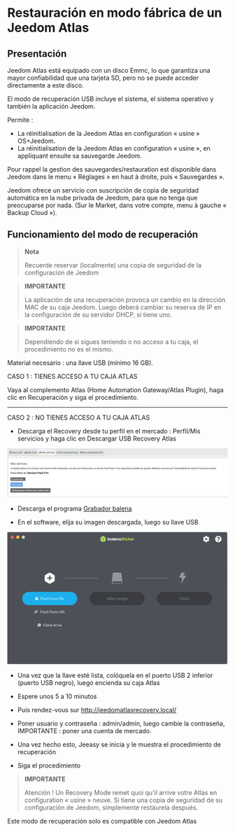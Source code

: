 # Restauración en modo fábrica de un Jeedom Atlas

## Presentación

Jeedom Atlas está equipado con un disco Emmc, lo que garantiza una mayor confiabilidad que una tarjeta SD, pero no se puede acceder directamente a este disco.

El modo de recuperación USB incluye el sistema, el sistema operativo y también la aplicación Jeedom.

Permite :

- La réinitialisation  de la Jeedom Atlas en configuration « usine » OS+Jeedom.
- La réinitialisation  de la Jeedom Atlas en configuration « usine », en appliquant ensuite sa sauvegarde Jeedom.

Pour rappel la gestion des sauvegardes/restauration est disponible dans Jeedom dans le menu « Réglages » en haut à droite, puis « Sauvegardes ».

Jeedom ofrece un servicio con suscripción de copia de seguridad automática en la nube privada de Jeedom, para que no tenga que preocuparse por nada. (Sur le Market, dans votre compte, menu à gauche « Backup Cloud »).

## Funcionamiento del modo de recuperación

>**Nota**
>
>Recuerde reservar (localmente) una copia de seguridad de la configuración de Jeedom

>**IMPORTANTE**
>
>La aplicación de una recuperación provoca un cambio en la dirección MAC de su caja Jeedom. Luego deberá cambiar su reserva de IP en la configuración de su servidor DHCP, si tiene uno.

>**IMPORTANTE**
>
>Dependiendo de si sigues teniendo o no acceso a tu caja, el procedimiento no es el mismo.



Material necesario : una llave USB (mínimo 16 GB).




CASO 1 : TIENES ACCESO A TU CAJA ATLAS


Vaya al complemento Atlas (Home Automation Gateway/Atlas Plugin), haga clic en Recuperación y siga el procedimiento.

***



CASO 2 : NO TIENES ACCESO A TU CAJA ATLAS



- Descarga el Recovery desde tu perfil en el mercado : Perfil/Mis servicios y haga clic en Descargar USB Recovery Atlas

![profilrecovery](images/profilrecovery.png)



- Descarga el programa [Grabador balena](https://www.balena.io/etcher/)



- En el software, elija su imagen descargada, luego su llave USB 

![balenaetcher](images/balenaetcher.png)



- Una vez que la llave esté lista, colóquela en el puerto USB 2 inferior (puerto USB negro), luego encienda su caja Atlas



- Espere unos 5 a 10 minutos



- Puis rendez-vous sur http://jeedomatlasrecovery.local/



- Poner usuario y contraseña :  admin/admin, luego cambie la contraseña, IMPORTANTE : poner una cuenta de mercado.



- Una vez hecho esto, Jeeasy se inicia y le muestra el procedimiento de recuperación



- Siga el procedimiento




> **IMPORTANTE**
>
> Atención ! Un Recovery Mode remet quoi qu'il arrive votre Atlas en configuration « usine » neuve. Si tiene una copia de seguridad de su configuración de Jeedom, simplemente restáurela después.
> 

Este modo de recuperación solo es compatible con Jeedom Atlas
